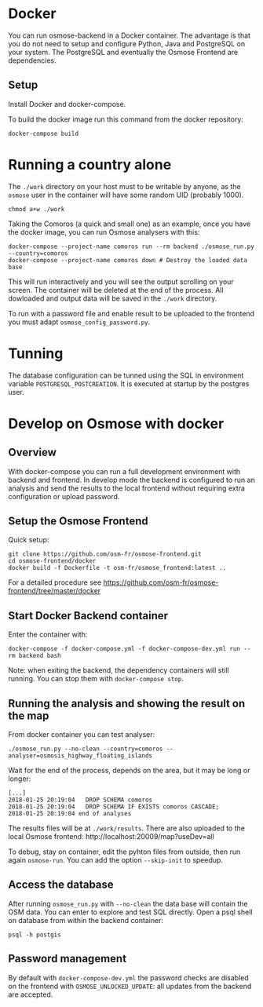 Docker
======

You can run osmose-backend in a Docker container. The advantage is that
you do not need to setup and configure Python, Java and PostgreSQL on
your system. The PostgreSQL and eventually the Osmose Frontend are
dependencies.


Setup
-----

Install Docker and docker-compose.

To build the docker image run this command from the docker repository:
```
docker-compose build
```


Running a country alone
=======================

The `./work` directory on your host must to be writable by anyone, as the
`osmose` user in the container will have some random UID (probably 1000).
```
chmod a+w ./work
```

Taking the Comoros (a quick and small one) as an example, once you have
the docker image, you can run Osmose analysers with this:
```
docker-compose --project-name comoros run --rm backend ./osmose_run.py --country=comoros
docker-compose --project-name comoros down # Destroy the loaded data base
```

This will run interactively and you will see the output scrolling on your
screen. The container will be deleted at the end of the process. All
dowloaded and output data will be saved in the `./work` directory.

To run with a password file and enable result to be uploaded to the
frontend you must adapt `osmose_config_password.py`.


Tunning
=======

The database configuration can be tunned using the SQL in environment
variable `POSTGRESQL_POSTCREATION`. It is executed at startup by the
postgres user.

Develop on Osmose with docker
=============================

Overview
--------

With docker-compose you can run a full development environment with
backend and frontend. In develop mode the backend is configured to run an
analysis and send the results to the local frontend without requiring
extra configuration or upload password.

Setup the Osmose Frontend
-------------------------

Quick setup:
```
git clone https://github.com/osm-fr/osmose-frontend.git
cd osmose-frontend/docker
docker build -f Dockerfile -t osm-fr/osmose_frontend:latest ..
```

For a detailed procedure see
https://github.com/osm-fr/osmose-frontend/tree/master/docker

Start Docker Backend container
------------------------------

Enter the container with:
```
docker-compose -f docker-compose.yml -f docker-compose-dev.yml run --rm backend bash
```

Note: when exiting the backend, the dependency containers will still
running. You can stop them with `docker-compose stop`.

Running the analysis and showing the result on the map
------------------------------------------------------

From docker container you can test analyser:
```
./osmose_run.py --no-clean --country=comoros --analyser=osmosis_highway_floating_islands
```

Wait for the end of the process, depends on the area, but it may be long
or longer:
```
[...]
2018-01-25 20:19:04   DROP SCHEMA comoros
2018-01-25 20:19:04   DROP SCHEMA IF EXISTS comoros CASCADE;
2018-01-25 20:19:04 end of analyses
```

The results files will be at `./work/results`. There are also uploaded to
the local Osmose frontend: http://localhost:20009/map?useDev=all

To debug, stay on container, edit the pyhton files from outside, then run
again `osmose-run`. You can add the option `--skip-init` to speedup.

Access the database
-------------------

After running `osmose_run.py` with `--no-clean` the data base will
contain the OSM data. You can enter to explore and test SQL directly.
Open a psql shell on database from within the backend container:
```
psql -h postgis
```

Password management
-------------------

By default with `docker-compose-dev.yml` the password checks are disabled
on the frontend with `OSMOSE_UNLOCKED_UPDATE`: all updates from the
backend are accepted.

